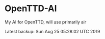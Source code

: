 # OpenTTD-AI
My AI for OpenTTD, will use primarily air

Latest backup: Sun Aug 25 05:28:02 UTC 2019
